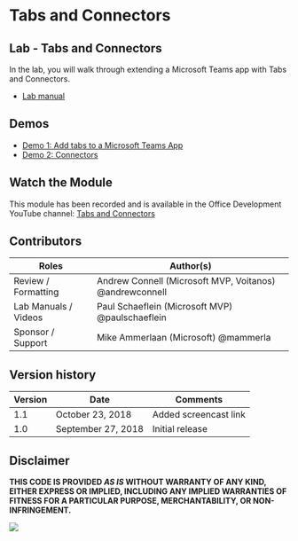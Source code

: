 # Tabs and Connectors

## Lab - Tabs and Connectors

In the lab, you will walk through extending a Microsoft Teams app with Tabs and Connectors.

- [Lab manual](./Lab.md)

## Demos

- [Demo 1: Add tabs to a Microsoft Teams App](./readme01.md)
- [Demo 2: Connectors](./readme02.md)

## Watch the Module

This module has been recorded and is available in the Office Development YouTube channel: [Tabs and Connectors](https://youtu.be/wE_w1TA_qjQ)

## Contributors

|        Roles         |                        Author(s)                        |
| -------------------- | ------------------------------------------------------- |
| Review / Formatting  | Andrew Connell (Microsoft MVP, Voitanos) @andrewconnell |
| Lab Manuals / Videos | Paul Schaeflein (Microsoft MVP) @paulschaeflein         |
| Sponsor / Support    | Mike Ammerlaan (Microsoft) @mammerla                    |

## Version history

| Version |        Date        |       Comments        |
| ------- | ------------------ | --------------------- |
| 1.1     | October 23, 2018   | Added screencast link |
| 1.0     | September 27, 2018 | Initial release       |

## Disclaimer

**THIS CODE IS PROVIDED *AS IS* WITHOUT WARRANTY OF ANY KIND, EITHER EXPRESS OR IMPLIED, INCLUDING ANY IMPLIED WARRANTIES OF FITNESS FOR A PARTICULAR PURPOSE, MERCHANTABILITY, OR NON-INFRINGEMENT.**

<img src="https://telemetry.sharepointpnp.com/TrainingContent/Teams/02-tabs-and-connectors" />